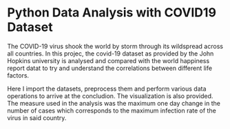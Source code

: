 # Python Data Analysis with COVID19 Dataset
The COVID-19 virus shook the world by storm through its wildspread across all countries. In this projec, the covid-19 dataset as provided by the John Hopkins university is analysed and compared with the world happiness report datat to try and understand the correlations between different life factors.

Here I import the datasets, preprocess them and perform various data operations to arrive at the concludion. The visualization is also provided. The measure used in the analysis was the maximum one day change in the number of cases which corresponds to the maximum infection rate of the virus in said country.
